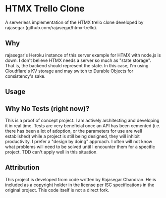# HTMX Trello Clone

A serverless implementation of the HTMX trello clone developed by rajasegar (github.com/rajasegar/htmx-trello).

## Why

rajasegar's Heroku instance of this server example for HTMX with node.js is down. I don't believe HTMX needs a server so much as "state storage". That is, the backend should represent the state. In this case, I'm using Cloudflare's KV storage and may switch to Durable Objects for consistency's sake.

## Usage

## Why No Tests (right now)?

This is a proof of concept project. I am actively architecting and developing it in real time. Tests are very beneficial once an API has been cemented (i.e. there has been a lot of adoption, or the parameters for use are well established) while a project is still being designed, they will inhibit productivity. I prefer a "design by doing" approach. I often will not know what problems will need to be solved until I encounter them for a specific project. TDD can't apply well in this situation.

## Attribution

This project is developed from code written by Rajasegar Chandran. He is included as a copyright holder in the license per ISC specifications in the original project. This code itself is not a direct fork.
